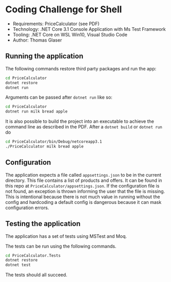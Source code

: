 # Coding Challenge for Shell

* Requirements: PriceCalculator (see PDF)
* Technology: .NET Core 3.1 Console Application with Ms Test Framework
* Tooling: .NET Core on WSL Win10, Visual Studio Code
* Author: Thomas Glaser

## Running the application

The following commands restore third party packages and run the app:

```bash
cd PriceCalculator
dotnet restore
dotnet run
```

Arguments can be passed after `dotnet run` like so:
```bash
cd PriceCalculator
dotnet run milk bread apple
```
It is also possible to build the project into an executable to achieve the command line as described in the PDF. After a `dotnet build` or `dotnet run` do
```bash
cd PriceCalculator/bin/Debug/netcoreapp3.1
./PriceCalculator milk bread apple
```

## Configuration
The application expects a file called `appsettings.json` to be in the current directory. This file contains a list of products and offers. It can be found in this repo at `PriceCalculator/appsettings.json`. If the configuration file is not found, an exception is thrown informing the user that the file is missing. This is intentional because there is not much value in running without the config and hardcoding a default config is dangerous because it can mask configuration errors.

## Testing the application

The application has a set of tests using MSTest and Moq.

The tests can be run using the following commands.

```bash
cd PriceCalculator.Tests
dotnet restore
dotnet test
```

The tests should all succeed.
